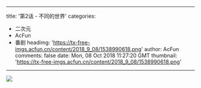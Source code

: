 
---
title: '第2话 - 不同的世界'
categories: 
 - 二次元
 - AcFun
 - 番剧
headimg: 'https://tx-free-imgs.acfun.cn/content/2018_9_08/1538990618.png'
author: AcFun
comments: false
date: Mon, 08 Oct 2018 11:27:20 GMT
thumbnail: 'https://tx-free-imgs.acfun.cn/content/2018_9_08/1538990618.png'
---

<div>   
<img src="https://tx-free-imgs.acfun.cn/content/2018_9_08/1538990618.png" referrerpolicy="no-referrer">  
</div>
            